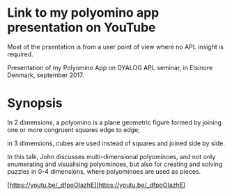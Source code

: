 # Link to my polyomino app presentation on YouTube 

Most of the prsentation is from a user point of view where no APL insight is required.

Presentation of my Polyomino App on DYALOG APL seminar, in Elsinore Denmark, september 2017.

# Synopsis

In 2 dimensions, a polyomino is a plane geometric figure formed by joining one or more congruent squares edge to edge; 

in 3 dimensions, cubes are used instead of squares and joined side by side. 

In this talk, John discusses multi-dimensional polyominoes, and not only enumerating and visualising polyominoes, 
but also for creating and solving puzzles in 0-4 dimensions, where polyominoes are used as pieces.

[https://youtu.be/_dfpoOIazhE](https://youtu.be/_dfpoOIazhE)
